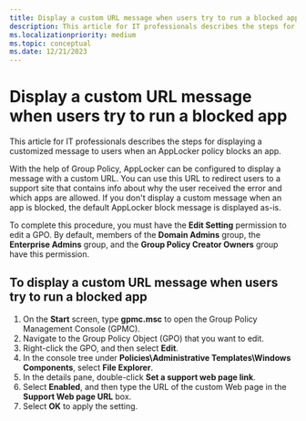 ```yaml
---
title: Display a custom URL message when users try to run a blocked app
description: This article for IT professionals describes the steps for displaying a customized message to users when an AppLocker policy blocks an app.
ms.localizationpriority: medium
ms.topic: conceptual
ms.date: 12/21/2023
---
```


# Display a custom URL message when users try to run a blocked app

This article for IT professionals describes the steps for displaying a customized message to users when an AppLocker policy blocks an app.

With the help of Group Policy, AppLocker can be configured to display a message with a custom URL. You can use this URL to redirect users to a support site that contains info about why the user received the error and which apps are allowed. If you don't display a custom message when an app is blocked, the default AppLocker block message is displayed as-is.

To complete this procedure, you must have the **Edit Setting** permission to edit a GPO. By default, members of the **Domain Admins** group, the **Enterprise Admins** group, and the **Group Policy Creator Owners** group have this permission.

## To display a custom URL message when users try to run a blocked app

1. On the **Start** screen, type **gpmc.msc** to open the Group Policy Management Console (GPMC).
2. Navigate to the Group Policy Object (GPO) that you want to edit.
3. Right-click the GPO, and then select **Edit**.
4. In the console tree under **Policies\\Administrative Templates\\Windows Components**, select **File Explorer**.
5. In the details pane, double-click **Set a support web page link**.
6. Select **Enabled**, and then type the URL of the custom Web page in the **Support Web page URL** box.
7. Select **OK** to apply the setting.

